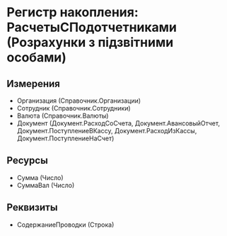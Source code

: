 ﻿# Регистр накопления: РасчетыСПодотчетниками (Розрахунки з підзвітними особами)

## Измерения

- Организация (Справочник.Организации)
- Сотрудник (Справочник.Сотрудники)
- Валюта (Справочник.Валюты)
- Документ (Документ.РасходСоСчета, Документ.АвансовыйОтчет, Документ.ПоступлениеВКассу, Документ.РасходИзКассы, Документ.ПоступлениеНаСчет)

## Ресурсы

- Сумма (Число)
- СуммаВал (Число)

## Реквизиты

- СодержаниеПроводки (Строка)

